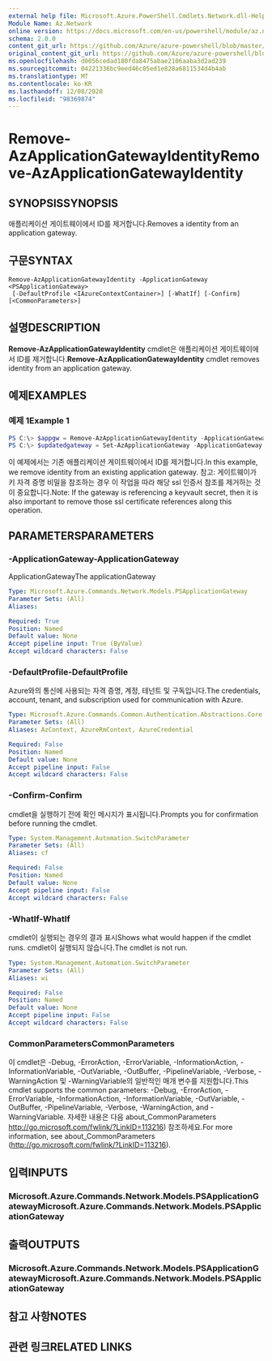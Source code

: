 ```yaml
---
external help file: Microsoft.Azure.PowerShell.Cmdlets.Network.dll-Help.xml
Module Name: Az.Network
online version: https://docs.microsoft.com/en-us/powershell/module/az.network/remove-azapplicationgatewayidentity
schema: 2.0.0
content_git_url: https://github.com/Azure/azure-powershell/blob/master/src/Network/Network/help/Remove-AzApplicationGatewayIdentity.md
original_content_git_url: https://github.com/Azure/azure-powershell/blob/master/src/Network/Network/help/Remove-AzApplicationGatewayIdentity.md
ms.openlocfilehash: d0056cedad180fda8475abae2106aaba3d2ad239
ms.sourcegitcommit: 04221336bc9eed46c05ed1e828a6811534d4b4ab
ms.translationtype: MT
ms.contentlocale: ko-KR
ms.lasthandoff: 12/08/2020
ms.locfileid: "98369874"
---
```

# <span data-ttu-id="62cec-101">Remove-AzApplicationGatewayIdentity</span><span class="sxs-lookup"><span data-stu-id="62cec-101">Remove-AzApplicationGatewayIdentity</span></span>

## <span data-ttu-id="62cec-102">SYNOPSIS</span><span class="sxs-lookup"><span data-stu-id="62cec-102">SYNOPSIS</span></span>
<span data-ttu-id="62cec-103">애플리케이션 게이트웨이에서 ID를 제거합니다.</span><span class="sxs-lookup"><span data-stu-id="62cec-103">Removes a identity from an application gateway.</span></span>

## <span data-ttu-id="62cec-104">구문</span><span class="sxs-lookup"><span data-stu-id="62cec-104">SYNTAX</span></span>

```
Remove-AzApplicationGatewayIdentity -ApplicationGateway <PSApplicationGateway>
 [-DefaultProfile <IAzureContextContainer>] [-WhatIf] [-Confirm] [<CommonParameters>]
```

## <span data-ttu-id="62cec-105">설명</span><span class="sxs-lookup"><span data-stu-id="62cec-105">DESCRIPTION</span></span>
<span data-ttu-id="62cec-106">**Remove-AzApplicationGatewayIdentity** cmdlet은 애플리케이션 게이트웨이에서 ID를 제거합니다.</span><span class="sxs-lookup"><span data-stu-id="62cec-106">**Remove-AzApplicationGatewayIdentity** cmdlet removes identity from an application gateway.</span></span>

## <span data-ttu-id="62cec-107">예제</span><span class="sxs-lookup"><span data-stu-id="62cec-107">EXAMPLES</span></span>

### <span data-ttu-id="62cec-108">예제 1</span><span class="sxs-lookup"><span data-stu-id="62cec-108">Example 1</span></span>
```powershell
PS C:\> $appgw = Remove-AzApplicationGatewayIdentity -ApplicationGateway $appgw
PS C:\> $updatedgateway = Set-AzApplicationGateway -ApplicationGateway $appgw
```

<span data-ttu-id="62cec-109">이 예제에서는 기존 애플리케이션 게이트웨이에서 ID를 제거합니다.</span><span class="sxs-lookup"><span data-stu-id="62cec-109">In this example, we remove identity from an existing application gateway.</span></span>
<span data-ttu-id="62cec-110">참고: 게이트웨이가 키 자격 증명 비밀을 참조하는 경우 이 작업을 따라 해당 ssl 인증서 참조를 제거하는 것이 중요합니다.</span><span class="sxs-lookup"><span data-stu-id="62cec-110">Note: If the gateway is referencing a keyvault secret, then it is also important to remove those ssl certificate references along this operation.</span></span>

## <span data-ttu-id="62cec-111">PARAMETERS</span><span class="sxs-lookup"><span data-stu-id="62cec-111">PARAMETERS</span></span>

### <span data-ttu-id="62cec-112">-ApplicationGateway</span><span class="sxs-lookup"><span data-stu-id="62cec-112">-ApplicationGateway</span></span>
<span data-ttu-id="62cec-113">ApplicationGateway</span><span class="sxs-lookup"><span data-stu-id="62cec-113">The applicationGateway</span></span>

```yaml
Type: Microsoft.Azure.Commands.Network.Models.PSApplicationGateway
Parameter Sets: (All)
Aliases:

Required: True
Position: Named
Default value: None
Accept pipeline input: True (ByValue)
Accept wildcard characters: False
```

### <span data-ttu-id="62cec-114">-DefaultProfile</span><span class="sxs-lookup"><span data-stu-id="62cec-114">-DefaultProfile</span></span>
<span data-ttu-id="62cec-115">Azure와의 통신에 사용되는 자격 증명, 계정, 테넌트 및 구독입니다.</span><span class="sxs-lookup"><span data-stu-id="62cec-115">The credentials, account, tenant, and subscription used for communication with Azure.</span></span>

```yaml
Type: Microsoft.Azure.Commands.Common.Authentication.Abstractions.Core.IAzureContextContainer
Parameter Sets: (All)
Aliases: AzContext, AzureRmContext, AzureCredential

Required: False
Position: Named
Default value: None
Accept pipeline input: False
Accept wildcard characters: False
```

### <span data-ttu-id="62cec-116">-Confirm</span><span class="sxs-lookup"><span data-stu-id="62cec-116">-Confirm</span></span>
<span data-ttu-id="62cec-117">cmdlet을 실행하기 전에 확인 메시지가 표시됩니다.</span><span class="sxs-lookup"><span data-stu-id="62cec-117">Prompts you for confirmation before running the cmdlet.</span></span>

```yaml
Type: System.Management.Automation.SwitchParameter
Parameter Sets: (All)
Aliases: cf

Required: False
Position: Named
Default value: None
Accept pipeline input: False
Accept wildcard characters: False
```

### <span data-ttu-id="62cec-118">-WhatIf</span><span class="sxs-lookup"><span data-stu-id="62cec-118">-WhatIf</span></span>
<span data-ttu-id="62cec-119">cmdlet이 실행되는 경우의 결과 표시</span><span class="sxs-lookup"><span data-stu-id="62cec-119">Shows what would happen if the cmdlet runs.</span></span>
<span data-ttu-id="62cec-120">cmdlet이 실행되지 않습니다.</span><span class="sxs-lookup"><span data-stu-id="62cec-120">The cmdlet is not run.</span></span>

```yaml
Type: System.Management.Automation.SwitchParameter
Parameter Sets: (All)
Aliases: wi

Required: False
Position: Named
Default value: None
Accept pipeline input: False
Accept wildcard characters: False
```

### <span data-ttu-id="62cec-121">CommonParameters</span><span class="sxs-lookup"><span data-stu-id="62cec-121">CommonParameters</span></span>
<span data-ttu-id="62cec-122">이 cmdlet은 -Debug, -ErrorAction, -ErrorVariable, -InformationAction, -InformationVariable, -OutVariable, -OutBuffer, -PipelineVariable, -Verbose, -WarningAction 및 -WarningVariable의 일반적인 매개 변수를 지원합니다.</span><span class="sxs-lookup"><span data-stu-id="62cec-122">This cmdlet supports the common parameters: -Debug, -ErrorAction, -ErrorVariable, -InformationAction, -InformationVariable, -OutVariable, -OutBuffer, -PipelineVariable, -Verbose, -WarningAction, and -WarningVariable.</span></span> <span data-ttu-id="62cec-123">자세한 내용은 다음 about_CommonParameters http://go.microsoft.com/fwlink/?LinkID=113216) 참조하세요.</span><span class="sxs-lookup"><span data-stu-id="62cec-123">For more information, see about_CommonParameters (http://go.microsoft.com/fwlink/?LinkID=113216).</span></span>

## <span data-ttu-id="62cec-124">입력</span><span class="sxs-lookup"><span data-stu-id="62cec-124">INPUTS</span></span>

### <span data-ttu-id="62cec-125">Microsoft.Azure.Commands.Network.Models.PSApplicationGateway</span><span class="sxs-lookup"><span data-stu-id="62cec-125">Microsoft.Azure.Commands.Network.Models.PSApplicationGateway</span></span>

## <span data-ttu-id="62cec-126">출력</span><span class="sxs-lookup"><span data-stu-id="62cec-126">OUTPUTS</span></span>

### <span data-ttu-id="62cec-127">Microsoft.Azure.Commands.Network.Models.PSApplicationGateway</span><span class="sxs-lookup"><span data-stu-id="62cec-127">Microsoft.Azure.Commands.Network.Models.PSApplicationGateway</span></span>

## <span data-ttu-id="62cec-128">참고 사항</span><span class="sxs-lookup"><span data-stu-id="62cec-128">NOTES</span></span>

## <span data-ttu-id="62cec-129">관련 링크</span><span class="sxs-lookup"><span data-stu-id="62cec-129">RELATED LINKS</span></span>
